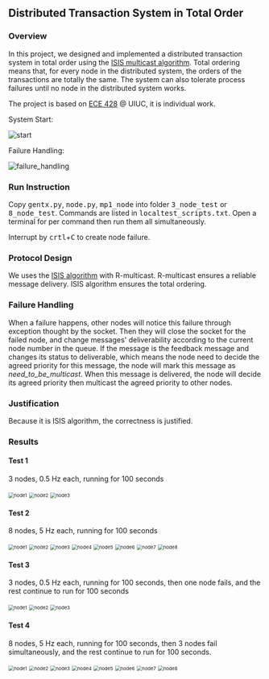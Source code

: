## Distributed Transaction System in Total Order

### Overview

In this project, we designed and implemented a distributed transaction system in total order using the [ISIS multicast algorithm](https://studylib.net/doc/7830646/isis-algorithm-for-total-ordering-of-messages). Total ordering means that, for every node in the distributed system, the orders of the transactions are totally the same. The system can also tolerate process failures until no node in the distributed system works.

The project is based on [ECE 428](https://ece.illinois.edu/academics/courses/ece428) @ UIUC, it is individual work.

System Start:

![start](https://github.com/TaKeTube/ECE-428/blob/main/MP1/start.gif?raw=true)

Failure Handling:

![failure_handling](https://github.com/TaKeTube/ECE-428/blob/main/MP1/failure_handling.gif?raw=true)

### Run Instruction

Copy <kbd>gentx.py</kbd>, <kbd>node.py</kbd>, <kbd>mp1_node</kbd> into folder <kbd>3_node_test</kbd> or <kbd>8_node_test</kbd>. Commands are listed in <kbd>localtest_scripts.txt</kbd>. Open a terminal for per command then run them all simultaneously. 

Interrupt by <kbd>crtl</kbd>+<kbd>C</kbd> to create node failure. 

### Protocol Design

We uses the [ISIS algorithm](https://studylib.net/doc/7830646/isis-algorithm-for-total-ordering-of-messages) with R-multicast. R-multicast ensures a reliable message delivery. ISIS algorithm ensures the total ordering.

### Failure Handling

When a failure happens, other nodes will notice this failure through exception thought by the socket. Then they will close the socket for the failed node, and change messages' deliverability according to the current node number in the queue. If the message is the feedback message and changes its status to deliverable, which means the node need to decide the agreed priority for this message, the node will mark this message as *need_to_be_multicast*. When this message is delivered, the node will decide its agreed priority then multicast the agreed priority to other nodes.

### Justification

Because it is ISIS algorithm, the correctness is justified.

### Results

#### Test 1

3 nodes, 0.5 Hz each, running for 100 seconds

<img src=".\3_node_test\result\Test1\node1.png" alt="node1" style="zoom:67%;" />

<img src=".\3_node_test\result\Test1\node2.png" alt="node2" style="zoom:67%;" />

<img src=".\3_node_test\result\Test1\node3.png" alt="node3" style="zoom:67%;" />

#### Test 2

8 nodes, 5 Hz each, running for 100 seconds

<img src=".\8_node_test\result\Test2\node1.png" alt="node1" style="zoom:67%;" />

<img src=".\8_node_test\result\Test2\node2.png" alt="node2" style="zoom:67%;" />

<img src=".\8_node_test\result\Test2\node3.png" alt="node3" style="zoom:67%;" />

<img src=".\8_node_test\result\Test2\node4.png" alt="node4" style="zoom:67%;" />

<img src=".\8_node_test\result\Test2\node5.png" alt="node5" style="zoom:67%;" />

<img src=".\8_node_test\result\Test2\node6.png" alt="node6" style="zoom:67%;" />

<img src=".\8_node_test\result\Test2\node7.png" alt="node7" style="zoom:67%;" />

<img src=".\8_node_test\result\Test2\node8.png" alt="node8" style="zoom:67%;" />

#### Test 3

3 nodes, 0.5 Hz each, running for 100 seconds, then one node fails, and the rest continue to run for 100 seconds

<img src=".\3_node_test\result\Test3\node1.png" alt="node1" style="zoom:67%;" />

<img src=".\3_node_test\result\Test3\node2.png" alt="node2" style="zoom:67%;" />

<img src=".\3_node_test\result\Test3\node3.png" alt="node3" style="zoom:67%;" />

#### Test 4

8 nodes, 5 Hz each, running for 100 seconds, then 3 nodes fail simultaneously, and the  rest continue to run for 100 seconds.

<img src=".\8_node_test\result\Test4\node1.png" alt="node1" style="zoom:67%;" />

<img src=".\8_node_test\result\Test4\node2.png" alt="node2" style="zoom:67%;" />

<img src=".\8_node_test\result\Test4\node3.png" alt="node3" style="zoom:67%;" />

<img src=".\8_node_test\result\Test4\node4.png" alt="node4" style="zoom:67%;" />

<img src=".\8_node_test\result\Test4\node5.png" alt="node5" style="zoom:67%;" />

<img src=".\8_node_test\result\Test4\node6.png" alt="node6" style="zoom:67%;" />

<img src=".\8_node_test\result\Test4\node7.png" alt="node7" style="zoom:67%;" />

<img src=".\8_node_test\result\Test4\node8.png" alt="node8" style="zoom:67%;" />

